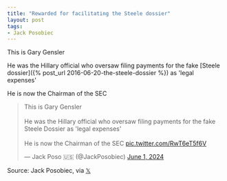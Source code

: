 ```yaml
---
title: "Rewarded for facilitating the Steele dossier"
layout: post
tags:
- Jack Posobiec
---
```


This is Gary Gensler

He was the Hillary official who oversaw filing payments for the fake [Steele dossier]({% post_url 2016-06-20-the-steele-dossier %}) as 'legal expenses'

He is now the Chairman of the SEC

<blockquote class="twitter-tweet"><p lang="en" dir="ltr">This is Gary Gensler <br /><br />He was the Hillary official who oversaw filing payments for the fake Steele Dossier as &#39;legal expenses&#39;<br /><br />He is now the Chairman of the SEC <a href="https://t.co/RwT6eT5f6V">pic.twitter.com/RwT6eT5f6V</a></p>&mdash; Jack Poso 🇺🇸 (@JackPosobiec) <a href="https://twitter.com/JackPosobiec/status/1796748470579012070?ref_src=twsrc%5Etfw">June 1, 2024</a></blockquote> <script async src="https://platform.twitter.com/widgets.js" charset="utf-8"></script>

Source: Jack Posobiec, via [𝕏](https://x.com)
